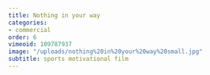 ```yaml
---
title: Nothing in your way
categories:
- commercial
order: 6
vimeoid: 109787937
image: "/uploads/nothing%20in%20your%20way%20small.jpg"
subtitle: sports motivational film
---
```


